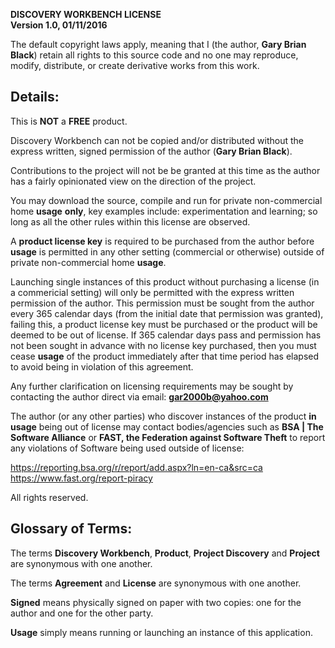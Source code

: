 **DISCOVERY WORKBENCH LICENSE**  
**Version 1.0, 01/11/2016**

The default copyright laws apply, meaning that I (the author, **Gary Brian Black**) retain all rights to this source code and no one may reproduce, modify, distribute, or create derivative works from this work.

Details:
--------

This is **NOT** a **FREE** product.

Discovery Workbench can not be copied and/or distributed without the express written, signed permission of the author (**Gary Brian Black**).

Contributions to the project will not be be granted at this time as the author has a fairly opinionated view on the direction of the project.

You may download the source, compile and run for private non-commercial home **usage** **only**, key examples include: experimentation and learning; so long as all the other rules within this license are observed.

A **product license key** is required to be purchased from the author before **usage** is permitted in any other setting (commercial or otherwise) outside of private non-commercial home **usage**.

Launching single instances of this product without purchasing a license (in a commericial setting) will only be permitted with the express written permission of the author. This permission must be sought from the author every 365 calendar days (from the initial date that permission was granted), failing this, a product license key must be purchased or the product will be deemed to be out of license. If 365 calendar days pass and permission has not been sought in advance with no license key purchased, then you must cease **usage** of the product immediately after that time period has elapsed to avoid being in violation of this agreement.

Any further clarification on licensing requirements may be sought by contacting the author direct via email: **gar2000b@yahoo.com**

The author (or any other parties) who discover instances of the product **in usage** being out of license may contact bodies/agencies such as **BSA | The Software Alliance** or **FAST, the Federation against Software Theft** to report any violations of Software being used outside of license:

https://reporting.bsa.org/r/report/add.aspx?ln=en-ca&src=ca
https://www.fast.org/report-piracy

All rights reserved.

Glossary of Terms:
------------------

The terms **Discovery Workbench**, **Product**, **Project Discovery** and **Project** are synonymous with one another.

The terms **Agreement** and **License** are synonymous with one another.

**Signed** means physically signed on paper with two copies: one for the author and one for the other party.

**Usage** simply means running or launching an instance of this application.
